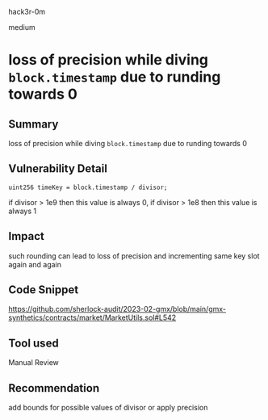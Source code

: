 hack3r-0m

medium

# loss of precision while diving `block.timestamp` due to runding towards 0

## Summary

loss of precision while diving `block.timestamp` due to runding towards 0

## Vulnerability Detail

```solidity
uint256 timeKey = block.timestamp / divisor;
```
if divisor > 1e9 then this value is always 0, if divisor > 1e8 then this value is always 1

## Impact

such rounding can lead to loss of precision and incrementing same key slot again and again

## Code Snippet

https://github.com/sherlock-audit/2023-02-gmx/blob/main/gmx-synthetics/contracts/market/MarketUtils.sol#L542

## Tool used

Manual Review

## Recommendation

add bounds for possible values of divisor or apply precision